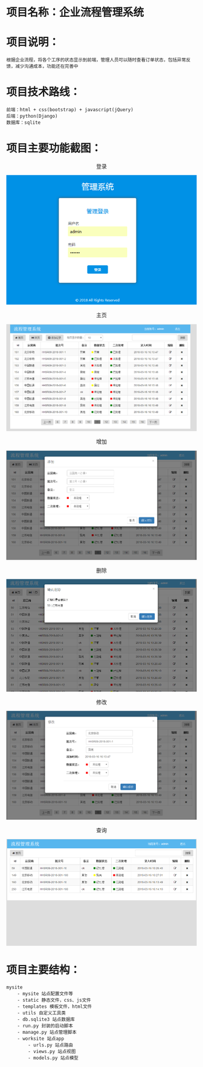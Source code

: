 # 项目名称：企业流程管理系统

# 项目说明：
    根据企业流程，将各个工序的状态显示到前端，管理人员可以随时查看订单状态，包括异常反馈，减少沟通成本，功能还在完善中

# 项目技术路线：
    前端：html + css(bootstrap) + javascript(jQuery)
    后端：python(Django)
    数据库：sqlite

# 项目主要功能截图：

<center>登录</center>

![登录](img\login.png)

<center>主页</center>

![主页](img\index.png)
    
<center>增加</center>

![主页](img\add.png)

<center>删除</center>

![主页](img\delete.png)

<center>修改</center>

![主页](img\update.png)

<center>查询</center>

![主页](img\select.png)

# 项目主要结构：
    mysite
        - mysite 站点配置文件等
        - static 静态文件，css、js文件
        - templates 模板文件，html文件
        - utils 自定义工具类
        - db.sqlite3 站点数据库
        - run.py 封装的启动脚本
        - manage.py 站点管理脚本
        - worksite 站点app
            - urls.py 站点路由
            - views.py 站点视图
            - models.py 站点模型